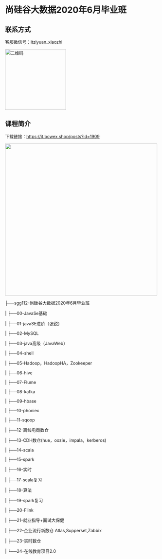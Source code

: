 # 尚硅谷大数据2020年6月毕业班

## 联系方式

客服微信号：itziyuan_xiaozhi

<img src="https://ziyuanyun.oss-cn-guangzhou.aliyuncs.com/common/20240614073449/666b82192834a.jpg" width="200" height="200" alt="二维码">

## 课程简介

下载链接：https://it.bcwex.shop/posts?id=1909

<img src="https://ziyuanyun.oss-cn-guangzhou.aliyuncs.com/yun/20240515183603/6644901308ad0.jpg" width="500" alt="">

  ├──sgg112-尚硅谷大数据2020年6月毕业班

 | ├──00-JavaSe基础

 | ├──01-javaSE进阶（张锐）

 | ├──02-MySQL

 | ├──03-java高级（JavaWeb）

 | ├──04-shell

 | ├──05-Hadoop，HadoopHA，Zookeeper

 | ├──06-hive

 | ├──07-Flume

 | ├──08-kafka

 | ├──09-hbase

 | ├──10-phoniex

 | ├──11-sqoop

 | ├──12-离线电商数仓

 | ├──13-CDH数仓(hue，oozie，impala，kerberos)

 | ├──14-scala

 | ├──15-spark

 | ├──16-实时

 | ├──17-scala复习

 | ├──18-算法

 | ├──19-spark复习

 | ├──20-Flink

 | ├──21-就业指导+面试大保健

 | ├──22-企业流行新数仓 Atlas,Supperset,Zabbix

 | ├──23-实时数仓

 | └──24-在线教育项目2.0

  
